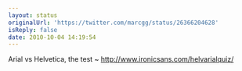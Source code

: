 ```yaml
---
layout: status
originalUrl: 'https://twitter.com/marcgg/status/26366204628'
isReply: false
date: 2010-10-04 14:19:54
---
```


Arial vs Helvetica, the test ~ http://www.ironicsans.com/helvarialquiz/
